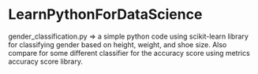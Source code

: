 # LearnPythonForDataScience
gender_classification.py => a simple python code using scikit-learn library for classifying gender based on height, weight, and shoe size. Also compare for some different classifier for the accuracy score using metrics accuracy score library.
